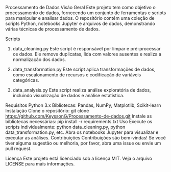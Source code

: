 Processamento de Dados
Visão Geral
Este projeto tem como objetivo o processamento de dados, fornecendo um conjunto de ferramentas e scripts para manipular e analisar dados. O repositório contém uma coleção de scripts Python, notebooks Jupyter e arquivos de dados, demonstrando várias técnicas de processamento de dados.

Scripts
1. data_cleaning.py
Este script é responsável por limpar e pré-processar os dados. Ele remove duplicatas, lida com valores ausentes e realiza a normalização dos dados.

2. data_transformation.py
Este script aplica transformações de dados, como escalonamento de recursos e codificação de variáveis categóricas.

3. data_analysis.py
Este script realiza análise exploratória de dados, incluindo visualização de dados e análise estatística.

Requisitos
Python 3.x
Bibliotecas: Pandas, NumPy, Matplotlib, Scikit-learn
Instalação
Clone o repositório: git clone https://github.com/KeyssonG/Processamento-de-dados.git
Instale as bibliotecas necessárias: pip install -r requirements.txt
Uso
Execute os scripts individualmente: python data_cleaning.py, python data_transformation.py, etc.
Abra os notebooks Jupyter para visualizar e executar as análises.
Contribuições
Contribuições são bem-vindas! Se você tiver alguma sugestão ou melhoria, por favor, abra uma issue ou envie um pull request.

Licença
Este projeto está licenciado sob a licença MIT. Veja o arquivo LICENSE para mais informações.

